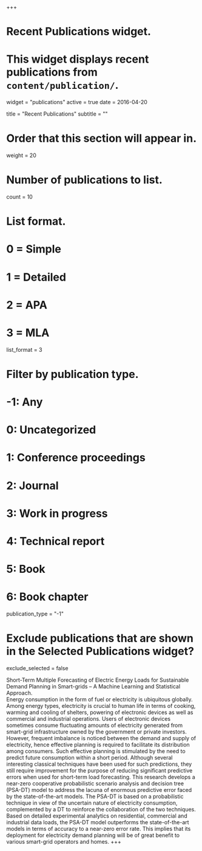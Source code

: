 +++
# Recent Publications widget.
# This widget displays recent publications from `content/publication/`.
widget = "publications"
active = true
date = 2016-04-20

title = "Recent Publications"
subtitle = ""

# Order that this section will appear in.
weight = 20

# Number of publications to list.
count = 10

# List format.
#   0 = Simple
#   1 = Detailed
#   2 = APA
#   3 = MLA
list_format = 3

# Filter by publication type.
# -1: Any
#  0: Uncategorized
#  1: Conference proceedings
#  2: Journal
#  3: Work in progress
#  4: Technical report
#  5: Book
#  6: Book chapter
publication_type = "-1"

# Exclude publications that are shown in the Selected Publications widget?
exclude_selected = false


Short-Term Multiple Forecasting of Electric Energy Loads for Sustainable Demand Planning in         Smart-grids – A Machine Learning and Statistical Approach.<br></b>
        Energy consumption in the form of fuel or electricity is ubiquitous globally. Among energy types, electricity is crucial to human life in terms of cooking, warming and cooling of shelters, powering of electronic devices as well as commercial and industrial operations. Users of electronic devices sometimes consume fluctuating amounts of electricity generated from smart-grid infrastructure owned by the government or private investors. However, frequent imbalance is noticed between the demand and supply of electricity, hence effective planning is required to facilitate its distribution among consumers. Such effective planning is stimulated by the need to predict future consumption within a short period. Although several interesting classical techniques have been used for such predictions, they still require improvement for the purpose of reducing significant predictive errors when used for short-term load forecasting. This research develops a near-zero cooperative probabilistic scenario analysis and decision tree (PSA-DT) model to address the lacuna of enormous predictive error faced by the state-of-the-art models. The PSA-DT is based on a probabilistic technique in view of the uncertain nature of electricity consumption, complemented by a DT to reinforce the collaboration of the two techniques. Based on detailed experimental analytics on residential, commercial and industrial data loads, the PSA-DT model outperforms the state-of-the-art models in terms of accuracy to a near-zero error rate. This implies that its deployment for electricity demand planning will be of great benefit to various smart-grid operators and homes.
+++

